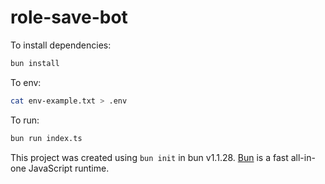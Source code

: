 # role-save-bot

To install dependencies:

```bash
bun install
```

To env:

```bash
cat env-example.txt > .env
```

To run:

```bash
bun run index.ts
```

This project was created using `bun init` in bun v1.1.28. [Bun](https://bun.sh) is a fast all-in-one JavaScript runtime.
